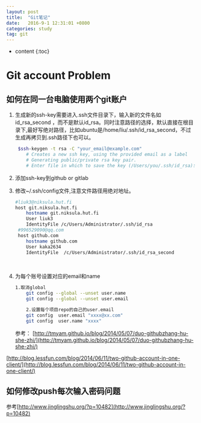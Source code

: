```yaml
---
layout: post
title:  "Git笔记"
date:   2016-9-1 12:31:01 +0800
categories: study
tag: git
---
```


* content
{:toc}


# Git account Problem

## 如何在同一台电脑使用两个git账户

1. 生成新的ssh-key需要进入.ssh文件目录下，输入新的文件名如id_rsa_second ，而不是默认id_rsa。同时注意路径的选择，默认直接在根目录下,最好写绝对路径，比如ubuntu是/home/liu/.ssh/id_rsa_second，不过生成再拷贝到.ssh路径下也可以。

   ```sh
    $ssh-keygen -t rsa -C "your_email@example.com"
       # Creates a new ssh key, using the provided email as a label
       # Generating public/private rsa key pair.
       # Enter file in which to save the key (/Users/you/.ssh/id_rsa): id_rsa_second
   ```

2. 添加ssh-key到github or gitlab

3. 修改~/.ssh/config文件,注意文件路径用绝对地址。

   ```sh
   #liuk3@niksula.hut.fi
   host git.niksula.hut.fi
       hostname git.niksula.hut.fi
       User liuk3
       IdentityFile /c/Users/Administrator/.ssh/id_rsa
    #996529090@qq.com
    host github.com
       hostname github.com
       User kaka2634
       IdentityFile  /c/Users/Administrator/.ssh/id_rsa_second
   ```

   ​

4. 为每个账号设置对应的email和name

   ```sh
   1.取消global
       git config --global --unset user.name
       git config --global --unset user.email

       2.设置每个项目repo的自己的user.email
       git config  user.email "xxxx@xx.com"
       git config  user.name "xxxx"
   ```

   ​参考：
   [http://tmyam.github.io/blog/2014/05/07/duo-githubzhang-hu-she-zhi/](http://tmyam.github.io/blog/2014/05/07/duo-githubzhang-hu-she-zhi/)

[http://blog.lessfun.com/blog/2014/06/11/two-github-account-in-one-client/](http://blog.lessfun.com/blog/2014/06/11/two-github-account-in-one-client/)

## 如何修改push每次输入密码问题

参考[http://www.jinglingshu.org/?p=10482](http://www.jinglingshu.org/?p=10482)